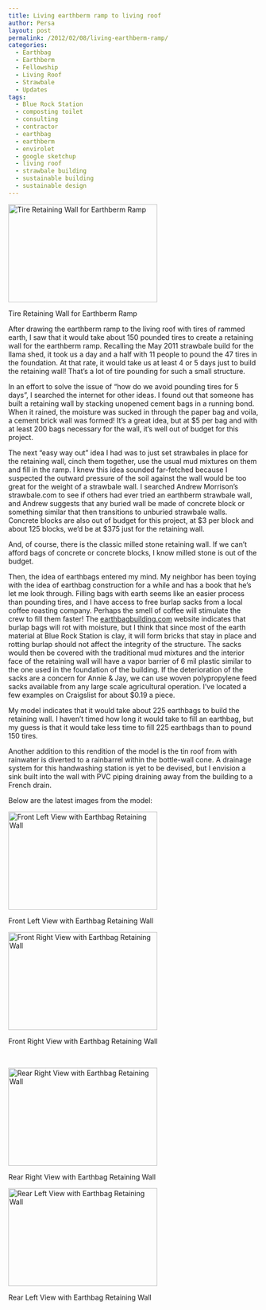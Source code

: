 ```yaml
---
title: Living earthberm ramp to living roof
author: Persa
layout: post
permalink: /2012/02/08/living-earthberm-ramp/
categories:
  - Earthbag
  - Earthberm
  - Fellowship
  - Living Roof
  - Strawbale
  - Updates
tags:
  - Blue Rock Station
  - composting toilet
  - consulting
  - contractor
  - earthbag
  - earthberm
  - envirolet
  - google sketchup
  - living roof
  - strawbale building
  - sustainable building
  - sustainable design
---
```

<div id="attachment_158" class="wp-caption alignleft" style="width: 310px">
  <a href="/images/2012/02/rear-window-tires.jpg" ><img class="size-medium wp-image-158" title="Tire Retaining Wall for Earthberm Ramp" src="/images/2012/02/rear-window-tires-300x197.jpg" alt="Tire Retaining Wall for Earthberm Ramp" width="300" height="197" /></a><p class="wp-caption-text">
    Tire Retaining Wall for Earthberm Ramp
  </p>
</div>

After drawing the earthberm ramp to the living roof with tires of rammed earth, I saw that it would take about 150 pounded tires to create a retaining wall for the earthberm ramp. Recalling the May 2011 strawbale build for the llama shed, it took us a day and a half with 11 people to pound the 47 tires in the foundation. At that rate, it would take us at least 4 or 5 days just to build the retaining wall! That&#8217;s a lot of tire pounding for such a small structure.

In an effort to solve the issue of &#8220;how do we avoid pounding tires for 5 days&#8221;, I searched the internet for other ideas. I found out that someone has built a retaining wall by stacking unopened cement bags in a running bond. When it rained, the moisture was sucked in through the paper bag and voila, a cement brick wall was formed! It&#8217;s a great idea, but at $5 per bag and with at least 200 bags necessary for the wall, it&#8217;s well out of budget for this project.

The next &#8220;easy way out&#8221; idea I had was to just set strawbales in place for the retaining wall, cinch them together, use the usual mud mixtures on them and fill in the ramp. I knew this idea sounded far-fetched because I suspected the outward pressure of the soil against the wall would be too great for the weight of a strawbale wall. I searched Andrew Morrison&#8217;s strawbale.com to see if others had ever tried an earthberm strawbale wall, and Andrew suggests that any buried wall be made of concrete block or something similar that then transitions to unburied strawbale walls. Concrete blocks are also out of budget for this project, at $3 per block and about 125 blocks, we&#8217;d be at $375 just for the retaining wall.

And, of course, there is the classic milled stone retaining wall. If we can&#8217;t afford bags of concrete or concrete blocks, I know milled stone is out of the budget.

Then, the idea of earthbags entered my mind. My neighbor has been toying with the idea of earthbag construction for a while and has a book that he&#8217;s let me look through. Filling bags with earth seems like an easier process than pounding tires, and I have access to free burlap sacks from a local coffee roasting company. Perhaps the smell of coffee will stimulate the crew to fill them faster! The <a href="http://www.earthbagbuilding.com" onclick="javascript:_gaq.push(['_trackEvent','outbound-article','http://www.earthbagbuilding.com']);" target="_blank">earthbagbuilding.com</a> website indicates that burlap bags will rot with moisture, but I think that since most of the earth material at Blue Rock Station is clay, it will form bricks that stay in place and rotting burlap should not affect the integrity of the structure. The sacks would then be covered with the traditional mud mixtures and the interior face of the retaining wall will have a vapor barrier of 6 mil plastic similar to the one used in the foundation of the building. If the deterioration of the sacks are a concern for Annie & Jay, we can use woven polypropylene feed sacks available from any large scale agricultural operation. I&#8217;ve located a few examples on Craigslist for about $0.19 a piece.

My model indicates that it would take about 225 earthbags to build the retaining wall. I haven&#8217;t timed how long it would take to fill an earthbag, but my guess is that it would take less time to fill 225 earthbags than to pound 150 tires.

Another addition to this rendition of the model is the tin roof from with rainwater is diverted to a rainbarrel within the bottle-wall cone. A drainage system for this handwashing station is yet to be devised, but I envision a sink built into the wall with PVC piping draining away from the building to a French drain.

Below are the latest images from the model:

<div id="attachment_162" class="wp-caption aligncenter" style="width: 310px">
  <a href="/images/2012/02/front-left-view-eb.jpg" ><img class="size-medium wp-image-162" title="Front Left View with Earthbag Retaining Wall" src="/images/2012/02/front-left-view-eb-300x197.jpg" alt="Front Left View with Earthbag Retaining Wall" width="300" height="197" /></a><p class="wp-caption-text">
    Front Left View with Earthbag Retaining Wall
  </p>
</div>

<div id="attachment_163" class="wp-caption aligncenter" style="width: 310px">
  <a href="/images/2012/02/front-right-view-eb.jpg" ><img class="size-medium wp-image-163" title="Front Right View with Earthbag Retaining Wall" src="/images/2012/02/front-right-view-eb-300x197.jpg" alt="Front Right View with Earthbag Retaining Wall" width="300" height="197" /></a><p class="wp-caption-text">
    Front Right View with Earthbag Retaining Wall
  </p>
</div>

&nbsp;

<div id="attachment_164" class="wp-caption aligncenter" style="width: 310px">
  <a href="/images/2012/02/rear-right-view-eb.jpg" ><img class="size-medium wp-image-164" title="Rear Right View with Earthbag Retaining Wall" src="/images/2012/02/rear-right-view-eb-300x197.jpg" alt="Rear Right View with Earthbag Retaining Wall" width="300" height="197" /></a><p class="wp-caption-text">
    Rear Right View with Earthbag Retaining Wall
  </p>
</div>

<div id="attachment_165" class="wp-caption aligncenter" style="width: 310px">
  <a href="/images/2012/02/rear-left-view-eb.jpg" ><img class="size-medium wp-image-165" title="Rear Left View with Earthbag Retaining Wall" src="/images/2012/02/rear-left-view-eb-300x197.jpg" alt="Rear Left View with Earthbag Retaining Wall" width="300" height="197" /></a><p class="wp-caption-text">
    Rear Left View with Earthbag Retaining Wall
  </p>
</div>
